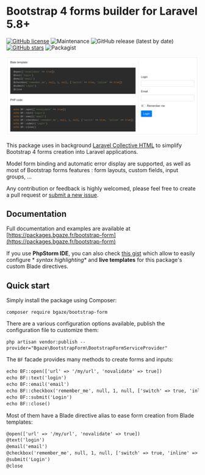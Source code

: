 # Bootstrap 4 forms builder for Laravel 5.8+ <!-- omit in toc -->

[![GitHub license](https://img.shields.io/github/license/bgaze/bootstrap-form)](https://github.com/bgaze/bootstrap-form/blob/master/LICENSE)
![Maintenance](https://img.shields.io/maintenance/yes/2021)
![GitHub release (latest by date)](https://img.shields.io/github/v/release/bgaze/bootstrap-form)
[![GitHub stars](https://img.shields.io/github/stars/bgaze/bootstrap-form)](https://github.com/bgaze/bootstrap-form/stargazers)
![Packagist](https://img.shields.io/packagist/dt/bgaze/bootstrap-form)

<p align="center">
    <img src="./intro.png">
</p>

This package uses in background [Laravel Collective HTML](https://laravelcollective.com/docs/5.8/html) to simplify
Bootstrap 4 forms creation into Laravel applications.

Model form binding and automatic error display are supported, as well as most of Bootstrap forms features : form
layouts, custom fields, input groups, ...

Any contribution or feedback is highly welcomed, please feel free to create a pull request
or [submit a new issue](https://github.com/bgaze/bootstrap-form/issues/new).

## Documentation

Full documentation and examples are available
at [https://packages.bgaze.fr/bootstrap-form](https://packages.bgaze.fr/bootstrap-form)

If you use **PhpStorm IDE**, you can also
check [this gist](https://gist.github.com/bgaze/1f559782c85511dc2671cdb6b453f0c6) which allow to easily configure *
*syntax highlighting** and **live templates** for this package's custom Blade directives.

## Quick start

Simply install the package using Composer:

```shell
composer require bgaze/bootstrap-form
```

There are a various configuration options available, publish the configuration file to customize them:

```shell
php artisan vendor:publish --provider="Bgaze\BootstrapForm\BootstrapFormServiceProvider"
```

The `BF` facade provides many methods to create forms and inputs:

```html
echo BF::open(['url' => '/my/url', 'novalidate' => true])
echo BF::text('login')
echo BF::email('email')
echo BF::checkbox('remember_me', null, 1, null, ['switch' => true, 'inline' => true])
echo BF::submit('Login')
echo BF::close()
```

Most of them have a Blade directive alias to ease form creation from Blade templates:

```html
@open(['url' => '/my/url', 'novalidate' => true])
@text('login')
@email('email')
@checkbox('remember_me', null, 1, null, ['switch' => true, 'inline' => true])
@submit('Login')
@close
```
